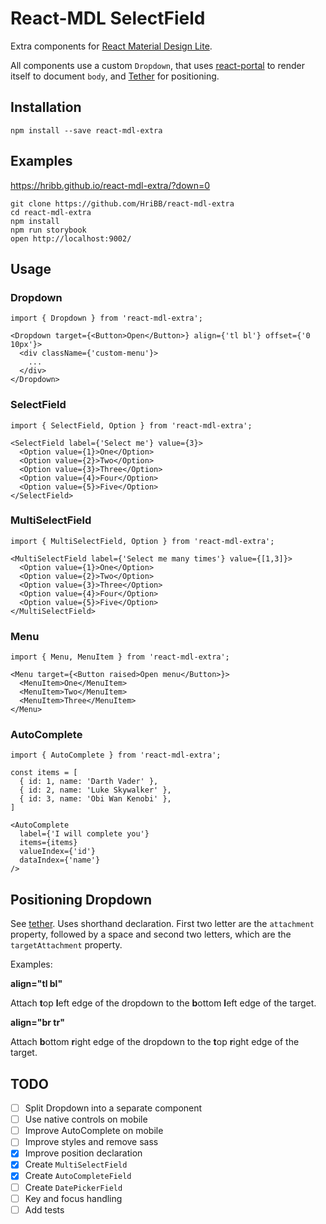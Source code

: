 # React-MDL SelectField

Extra components for [React Material Design Lite](https://github.com/tleunen/react-mdl).

All components use a custom `Dropdown`, that uses [react-portal](https://github.com/tajo/react-portal) to render itself to document `body`, and [Tether](tether.io) for positioning.

## Installation

```
npm install --save react-mdl-extra
```

## Examples

https://hribb.github.io/react-mdl-extra/?down=0

```
git clone https://github.com/HriBB/react-mdl-extra
cd react-mdl-extra
npm install
npm run storybook
open http://localhost:9002/
```

## Usage

### Dropdown

```
import { Dropdown } from 'react-mdl-extra';

<Dropdown target={<Button>Open</Button>} align={'tl bl'} offset={'0 10px'}>
  <div className={'custom-menu'}>
    ...
  </div>
</Dropdown>
```

### SelectField

```
import { SelectField, Option } from 'react-mdl-extra';

<SelectField label={'Select me'} value={3}>
  <Option value={1}>One</Option>
  <Option value={2}>Two</Option>
  <Option value={3}>Three</Option>
  <Option value={4}>Four</Option>
  <Option value={5}>Five</Option>
</SelectField>
```

### MultiSelectField

```
import { MultiSelectField, Option } from 'react-mdl-extra';

<MultiSelectField label={'Select me many times'} value={[1,3]}>
  <Option value={1}>One</Option>
  <Option value={2}>Two</Option>
  <Option value={3}>Three</Option>
  <Option value={4}>Four</Option>
  <Option value={5}>Five</Option>
</MultiSelectField>
```

### Menu

```
import { Menu, MenuItem } from 'react-mdl-extra';

<Menu target={<Button raised>Open menu</Button>}>
  <MenuItem>One</MenuItem>
  <MenuItem>Two</MenuItem>
  <MenuItem>Three</MenuItem>
</Menu>
```

### AutoComplete

```
import { AutoComplete } from 'react-mdl-extra';

const items = [
  { id: 1, name: 'Darth Vader' },
  { id: 2, name: 'Luke Skywalker' },
  { id: 3, name: 'Obi Wan Kenobi' },
]

<AutoComplete
  label={'I will complete you'}
  items={items}
  valueIndex={'id'}
  dataIndex={'name'}
/>
```

## Positioning Dropdown

See [tether](http://tether.io/). Uses shorthand declaration. First two letter are the `attachment` property, followed by a space and second two letters, which are the `targetAttachment` property.

Examples:

**align="tl bl"**

Attach **t**op **l**eft edge of the dropdown to the **b**ottom **l**eft edge of the target.

**align="br tr"**

Attach **b**ottom **r**ight edge of the dropdown to the **t**op **r**ight edge of the target.

## TODO

- [ ] Split Dropdown into a separate component
- [ ] Use native controls on mobile
- [ ] Improve AutoComplete on mobile
- [ ] Improve styles and remove sass
- [x] Improve position declaration
- [x] Create `MultiSelectField`
- [x] Create `AutoCompleteField`
- [ ] Create `DatePickerField`
- [ ] Key and focus handling
- [ ] Add tests

